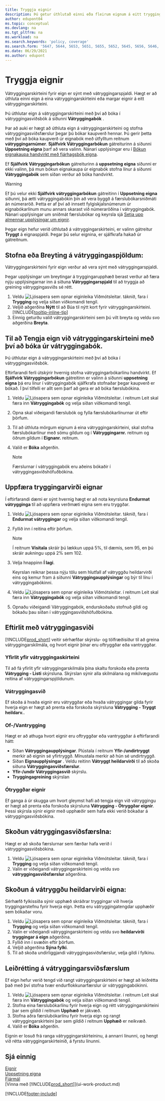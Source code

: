 ```yaml
---
title: Tryggja eignir
description: Þú getur úthlutað einni eða fleirum eignum á eitt tryggingaskírteini með því að bóka í fjárhagsbók vátryggingar af síðunni **Vátryggingabók**.
author: edupont04
ms.topic: conceptual
ms.devlang: na
ms.tgt_pltfrm: na
ms.workload: na
ms.search.keywords: 'policy, coverage'
ms.search.form: '5647, 5644, 5653, 5651, 5655, 5652, 5645, 5656, 5646, 5648, 9275'
ms.date: 06/29/2021
ms.author: edupont
---
```

# <a name="insure-fixed-assets"></a>Tryggja eignir
Vátryggingarskírteini fyrir eign er sýnt með vátryggingarspjaldi. Hægt er að úthluta einni eign á eina vátryggingarskírteini eða margar eignir á eitt vátryggingarskírteini.

Þú úthlutar eign á vátryggingarskírteini með því að bóka í vátryggingasviðsbók á síðunni **Vátryggingabók** .

Þar að auki er hægt að úthluta eign á vátryggingarskírteini og stofna vátryggingasviðsfærslur þegar þú bókar kaupverð hennar. Þú gerir þetta með því að bóka kaupverð úr eignabók með útfylltum reitnum **vátryggingarnúmer**. **Sjálfvirk Vátryggingarbókun** gátreiturinn á síðunni **Uppsetning eigna** þarf að vera valinn. Nánari upplýsingar eru í [Bókun eignakaupa handvirkt með fjárhagsbók eigna](fa-how-acquire.md#to-post-a-fixed-asset-acquisition-manually-with-the-fixed-asset-gl-journal).

Ef **Sjálfvirk Vátryggingarbókun** gátreiturinn á **uppsetning eigna** síðunni er ekki valinn, þá mun bókun eignakaupa úr eignabók stofna línur á síðunni **Vátryggingabók** sem síðan verður að bóka handvirkt.

> [!WARNING]  
>   Ef þú velur ekki **Sjálfvirk vátryggingarbókun** gátreitinn í **Uppsetning eigna** síðunni, þá ætti vátryggingabókin þín að vera byggð á færslubókarsniðmáti án númeraröð. Þetta er af því að innsett fylgiskjalsnúmerum úr eignabókarlínum munu annars skarast við númeraröðina í vátryggingabók. Nánari upplýsingar um sniðmát færslubókar og keyrsla sjá [Setja upp almennar upplýsingar um eignir](fa-how-setup-general.md).

Þegar eign hefur verið úthlutað á vátryggingarskírteini, er valinn gátreitur **Tryggt** á eignaspjaldi. Þegar þú selur eignina, er sjálfkrafa hakað úr gátreitnum.

## <a name="to-create-or-modify-an-insurance-card"></a>Stofna eða Breyting á vátryggingaspjöldum:
Vátryggingarskírteini fyrir eign verður að vera sýnt með vátryggingarspjaldi.

Þegar upplýsingar um breytingar á tryggingarupphæð berast verður að færa nýju upplýsingarnar inn á síðuna **Vátryggingarspjald** til að tryggja að greining vátryggingasviðs sé rétt.  

1. Veldu ![Ljósapera sem opnar eiginleika Viðmótsleitar.](media/ui-search/search_small.png "Segðu mér hvað þú vilt gera") táknið, fara í **Trygging** og velja síðan viðkomandi tengil.
2. Veljið aðgerðina **Nýtt** til að Búa til nýtt kort fyrir vátryggingarskírteini. [!INCLUDE[tooltip-inline-tip](includes/tooltip-inline-tip_md.md)]
3. Einnig geturðu valið vátryggingarskírteini sem þú vilt breyta og veldu svo aðgerðina **Breyta**.

## <a name="to-assign-a-fixed-asset-to-an-insurance-policy-by-posting-from-the-insurance-journal"></a>Til að Tengja eign við vátryggingarskírteini með því að bóka úr vátryggingabók.
Þú úthlutar eign á vátryggingarskírteini með því að bóka í vátryggingasviðsbók.  

Eftirfarandi ferli útskýrir hvernig stofna vátryggingarbókarlínu handvirkt. Ef **Sjálfvirk Vátryggingarbókun** gátreitinn er valinn á síðunni **uppsetning eigna** þá eru línur í vátryggingabók sjálfkrafa stofnaðar þegar kaupverð er bókað. Í því tilfelli er allt sem þarf að gera er að bóka færslubókina.  

1. Veldu ![Ljósapera sem opnar eiginleika Viðmótsleitar.](media/ui-search/search_small.png "Segðu mér hvað þú vilt gera") í reitnum Leit skal færa inn **Vátryggingabók** og velja síðan viðkomandi tengil.  
2. Opna skal viðeigandi færslubók og fylla færslubókarlínurnar út eftir þörfum.  
3. Til að úthluta mörgum eignum á eina vátryggingarskírteini, skal stofna færslubókarlínur með sömu gildum og í **Vátryggingarnr.** reitnum og öðrum gildum í **Eignanr.** reitnum.  
4. Valið er **Bóka** aðgerðin.  

    > [!NOTE]  
    >   Færslurnar í vátryggingabók eru aðeins bókaðir í vátryggingasviðshöfuðbókina.  

## <a name="to-update-the-insurance-value-of-a-fixed-asset"></a>Uppfæra tryggingarvirði eignar
Í eftirfarandi dæmi er sýnt hvernig hægt er að nota keyrsluna **Endurmat vátrygginga** til að uppfæra verðmæti eigna sem eru tryggðar.  

1. Veldu ![Ljósapera sem opnar eiginleika Viðmótsleitar.](media/ui-search/search_small.png "Segðu mér hvað þú vilt gera") táknið, fara í **Endurmat vátryggingar** og velja síðan viðkomandi tengil.
2. Fyllið inn í reitina eftir þörfum.

    > [!NOTE]  
    >   Í reitnum **Vísitala** skráir þú lækkun uppá 5%, til dæmis, sem 95, en þú skráir aukningu uppá 2% sem 102.  
3. Velja hnappinn **Í lagi**.  

   Keyrslan reiknar þessa nýju tölu sem hlutfall af vátryggðu heildarvirði eins og kemur fram á síðunni **Vátryggingaupplýsingar** og býr til línu í vátryggingabókinni.  
4. Veldu ![Ljósapera sem opnar eiginleika Viðmótsleitar.](media/ui-search/search_small.png "Segðu mér hvað þú vilt gera") í reitnum Leit skal færa inn **Vátryggingabók** og velja síðan viðkomandi tengil.  
5. Opnaðu viðeigandi Vátryggingabók, endurskoðaðu stofnuð gildi og bókaðu þau síðan í vátryggingasviðshöfuðbókina.  

## <a name="to-monitor-insurance-coverage"></a>Eftirlit með vátryggingasviði
[!INCLUDE[prod_short](includes/prod_short.md)] veitir sérhæfðar skýrslu- og tölfræðisíður til að greina vátryggingarskilmála, og hvort eignir þínar eru oftryggðar eða vantryggðar.  

### <a name="overview-of-insurance-policies"></a>Yfirlit yfir vátryggingaskírteini
Til að fá yfirlit yfir vátryggingarskilmála þína skaltu forskoða eða prenta **Vátrygging - Listi** skýrsluna. Skýrslan sýnir alla skilmálana og mikilvægustu reitina af vátryggingarspjöldunum.  

### <a name="insurance-coverage"></a>Vátryggingasvið
Ef skoða á hvaða eignir eru vátryggðar eða hvaða vátryggingar gilda fyrir hverja eign er hægt að prenta eða forskoða skýrsluna **Vátrygging - Tryggt heildarv.**.  

### <a name="overunder-coverage"></a>Of-/Vantrygging
Hægt er að athuga hvort eignir eru oftryggðar eða vantryggðar á eftirfarandi hátt:  

* Síðan **Vátryggingaupplýsingar**. Plústala í reitnum **Yfir-/undirtryggt** merkir að eignin sé yfirtryggð. Mínustala merkir að hún sé undirtryggð.  
* Síðan **Eignaupplýsingar** . Veldu reitinn **Vátryggt heildarvirði** til að skoða síðuna **Vátryggingasviðsfærslur**.  
* **Yfir-/undir Vátryggingasvið** skýrslu.  
* **Tryggingagreining** skýrslan  

### <a name="uninsured-fixed-assets"></a>Ótryggðar eignir
Ef ganga á úr skugga um hvort gleymst hafi að tengja eign við vátryggingu er hægt að prenta eða forskoða skýrsluna **Vátrygging - Ótryggðar eignir**. Þessi skýrsla sýnir eignir með upphæðir sem hafa ekki verið bókaðar á vátryggingasviðsbókina.  

## <a name="to-view-insurance-coverage-ledger-entries"></a>Skoðun vátryggingasviðsfærslna:
Hægt er að skoða færslurnar sem færðar hafa verið í vátryggingasviðsbókina.  

1. Veldu ![Ljósapera sem opnar eiginleika Viðmótsleitar.](media/ui-search/search_small.png "Segðu mér hvað þú vilt gera") táknið, fara í **Trygging** og velja síðan viðkomandi tengil.  
2. Valin er viðeigandi vátryggingarskírteini og veldu svo **vátryggingasviðsfærslur** aðgerðina.  

## <a name="to-view-the-total-insurance-value-of-fixed-assets"></a>Skoðun á vátryggðu heildarvirði eigna:
Sérhæfð fylkissíða sýnir upphæð skráðrar tryggingar við hverja tryggingarstefnu fyrir hverja eign. Þetta eru vátryggingatengdar upphæðir sem bókaðar voru.  

1. Veldu ![Ljósapera sem opnar eiginleika Viðmótsleitar.](media/ui-search/search_small.png "Segðu mér hvað þú vilt gera") táknið, fara í **Trygging** og velja síðan viðkomandi tengil.  
2. Valin er viðeigandi vátryggingarskírteini og veldu svo **heildarvirði tryggingar á eign** aðgerðina.  
3. Fyllið inn í svæðin eftir þörfum.  
4. Veljið aðgerðina **Sýna fylki**.  
5. Til að skoða undirliggjandi vátryggingasviðsfærslur, velja gildi í fylkinu.  

## <a name="to-correct-insurance-coverage-entries"></a>Leiðrétting á vátryggingarsviðsfærslum
Ef eign hefur verið tengd við rangt vátryggingarskírteini er hægt að leiðrétta það með því stofna tvær endurflokkunarfærslur úr vátryggingabókinni.  

1. Veldu ![Ljósapera sem opnar eiginleika Viðmótsleitar.](media/ui-search/search_small.png "Segðu mér hvað þú vilt gera") í reitnum Leit skal færa inn **Vátryggingabók** og velja síðan viðkomandi tengil.  
2. Stofna eina færslubókarlínu fyrir hverja eign og rétt vátryggingarskírteini þar sem gildið í reitnum **Upphæð** er jákvæð.  
3. Stofna aðra færslubókarlínu fyrir hverja eign og rangt vátryggingarskírteini þar sem gildið í reitnum **Upphæð** er neikvæð.  
4. Valið er **Bóka** aðgerðin.  

Eignin er losuð frá ranga vátryggingarskírteininu, á annarri línunni, og hengt við rétta vátryggingarskírteinið, á fyrstu línunni.  

## <a name="see-also"></a>Sjá einnig
[Eignir](fa-manage.md)  
[Uppsetning eigna](fa-setup.md)  
[Fjármál](finance.md)  
[Vinna með [!INCLUDE[prod_short](includes/prod_short.md)]](ui-work-product.md)  


[!INCLUDE[footer-include](includes/footer-banner.md)]
